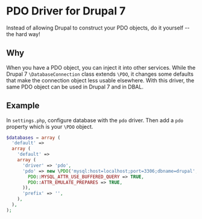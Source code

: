 PDO Driver for Drupal 7
=======================

Instead of allowing Drupal to construct your PDO objects, do it yourself -- the hard way!

Why
---

When you have a PDO object, you can inject it into other services. While the Drupal 7
`\DatabaseConnection` class extends `\PDO`, it changes some defaults that make the
connection object less usable elsewhere. With this driver, the same PDO object can be
used in Drupal 7 and in DBAL.

Example
-------

In `settings.php`, configure database with the `pdo` driver. Then add a `pdo` property
which is your `\PDO` object.

```php
$databases = array (
  'default' => 
  array (
    'default' => 
    array (
      'driver' => 'pdo',
      'pdo' => new \PDO('mysql:host=localhost;port=3306;dbname=drupal', 'root', '', array(
        PDO::MYSQL_ATTR_USE_BUFFERED_QUERY => TRUE,
        PDO::ATTR_EMULATE_PREPARES => TRUE,
      )),
      'prefix' => '',
    ),
  ),
);
```
